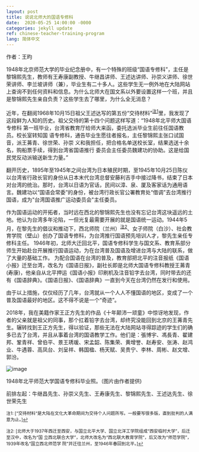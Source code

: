 ```yaml
---
layout: post
title: 说说北师大的国语专修科
date:  2020-05-25 14:00:00 -0000
categories: jekyll update
ref: chinese-teacher-training-program
lang: 简体中文
---
```

作者：王昀

1948年北京师范大学的毕业纪念册中，有一个特殊的班级“国语专修科”，主任是黎锦熙先生，教师有王寿康副教授、牛继昌讲师、王述达讲师、孙崇义讲师、徐世荣讲师、李兰坡讲师（兼），毕业生有二十多人。这些学生无一例外地在大陆网站上查询不到任何资料和信息。为什么北师大在国文系以外要设置这样一个班，并且是黎锦熙先生亲自负责？这些学生去了哪里，为什么全无消息？

   近年，在翻阅1968年10月15日祖父王述达写的第五份“交待材料”<sup><a href="#fn1" id="ref1">注1</a></sup>里，我发现了
这段鲜为人知的历史。祖父交待的第十四个问题这样写道：“1948年北平师大国语专修科
第一班毕业，台湾省教育厅给师大来函，委托选派毕业生前往任国语教员。校长室转知国
语专修科，通告毕业生愿往者报名，主任黎锦熙主张口试国音，派王茀青、徐世荣、孙崇
义和我担任，把合格名单送校长室，结果选送十余名，购船票手续，得到台湾省国语推行
委员会主任委员魏建功的协助。这是给国民党反动派输送新生力量。”

翻开历史，1895年至1945年之间台湾为日本殖民时期，至1945年10月25日陈仪以台湾省行政长官的身份从日本末代台湾总督安藤利吉手中接过降书，结束了日本对台湾的统治。那时，台湾以日语为官话，民间以漳、泉、厦及客家话为通用语言。魏建功以“国语会常委”的身份，被台湾行政长官公署教育处“借调”去台湾推行国语，成为"台湾国语推广运动委员会"主任委员。

作为国语运动的开拓者，当时远在西北的黎锦熙先生也没有忘记台湾这块遥远的土地。他认为台湾多年沦陷，一但光复最需要开展的就是国语统一运动。1944年5月，在黎先生的倡议和推动下，西北师院（兰州）<sup><a href="#fn2" id="ref2">注2</a></sup>、女子师院（白沙）、社会教育学院（壁山）创办了国语专修科，为台湾推行国语预先培训人才，黎先生亲任专修科主任。
1946年初，北师大迁回北平，国语专修科学生与国文系、教育系部分师生开始赴台开展推行国语运动，为在台湾普及国语及增进台湾与大陆的联系，做了大量的基础工作。
为配合国语在台湾的普及，教育部把北平的注音报纸《国语小报》迁至台湾，改名为《国语日报》，副社长即是北师大国语专修科教授王茀青(寿康)，他亲自从北平押运《国语小报》印刷机及注音铅字去台湾，同时带去的还有《国语辞典》。《国语日报》、《国语辞典》一直到今天在台湾仍然在发行和使用。

由于以上措施，仅仅经历了几年，台湾就从一个人人不懂国语的地区，变成了一个普及国语最好的地区。这不得不说是一个“奇迹”。

2018年，我在美籍作家王正方先生的作品《十年颠沛一顽童》中惊讶地发现，作者的父亲就是祖父的同事，那个扛着铅字去台湾，却终究没能回到北京的王茀青先生。辗转找到王正方先生，得以验证，那些无法在大陆网站寻得踪迹的学生们的确多已去了台湾，并且从事着台湾的国语教学工作。他们是：張博宇、馮長青、翟建邦、鞏青祥、曾伯平、景王琇瑗、宋孟韶、陈集荣、黄增誉、赵寿安、张涛、赵鸿业、牛遇蓉、高凤台、刘呈祥、韩国楹、杨天赋、吴贵宁、李林、周彬、赵文增、郭汾。

 ![image](/assets/imgs/chinese-teacher-training-program-graduation.png "1948年北平师范大学国语专修科毕业照。（图片由作者提供)")

 1948年北平师范大学国语专修科毕业照。（图片由作者提供)

前排左起：牛继昌先生、孙崇义先生、王寿康先生、黎锦熙先生、王述达先生、徐世荣先生



<sup id="fn1">注1: [“交待材料“是大陆在文化大革命期间为交待个人问题所写。一般要写很多版，直到批判的人满意为止。]<a href="#ref1" title="Jump back to footnote 1 in the text.">↩</a></sup>

<sup id="fn2">注2: [北师大于1937年西迁至西安，与国立北平大学、国立北洋工学院组成“西安临时大学”，后迁至汉中，改名为“国
立西北联合大学”，北师大改名为“西北联大教育学院”，后又改为“师范学院”，1939年改名“国立西北师范学
院”并迁往兰州，至1946年春回到北平。]<a href="#ref2" title="Jump back to footnote 2 in the text.">↩</a></sup>
